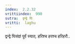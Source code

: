 ```yaml
---
index:  2.2.32
vrittiindex:  990
sutra:  द्वन्द्वे घि
vritti:  laghu 
---
```


द्वन्द्वे घिसंज्ञं पूर्वं स्यात्. हरिश्च हरश्च हरिहरौ..

